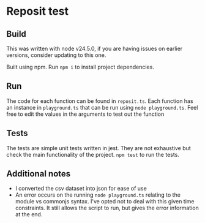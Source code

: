 # Reposit test

## Build

This was written with node v24.5.0, if you are having issues on earlier versions, consider updating to this one.

Built using npm. Run `npm i` to install project dependencies.

## Run

The code for each function can be found in `reposit.ts`.
Each function has an instance in `playground.ts` that can be run using `node playground.ts`. Feel free to edit the values in the arguments to test out the function

## Tests

The tests are simple unit tests written in jest. They are not exhaustive but check the main functionality of the project.
`npm test` to run the tests.

## Additional notes

- I converted the csv dataset into json for ease of use
- An error occurs on the running `node playground.ts` relating to the module vs commonjs syntax. I've opted not to deal with this given time constraints. It still allows the script to run, but gives the error information at the end.
